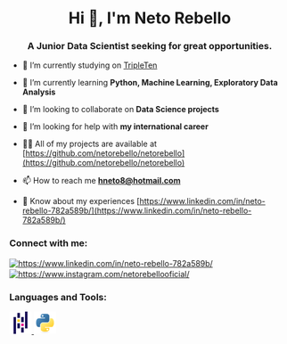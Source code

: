 <h1 align="center">Hi 👋, I'm Neto Rebello</h1>
<h3 align="center">A Junior Data Scientist seeking for great opportunities.</h3>

- 🔭 I’m currently studying on [TripleTen](www.tripleten.com)

- 🌱 I’m currently learning **Python, Machine Learning, Exploratory Data Analysis**

- 👯 I’m looking to collaborate on **Data Science projects**

- 🤝 I’m looking for help with **my international career**

- 👨‍💻 All of my projects are available at [https://github.com/netorebello/netorebello](https://github.com/netorebello/netorebello)

- 📫 How to reach me **hneto8@hotmail.com**

- 📄 Know about my experiences [https://www.linkedin.com/in/neto-rebello-782a589b/](https://www.linkedin.com/in/neto-rebello-782a589b/)

<h3 align="left">Connect with me:</h3>
<p align="left">
<a href="https://linkedin.com/in/https://www.linkedin.com/in/neto-rebello-782a589b/" target="blank"><img align="center" src="https://raw.githubusercontent.com/rahuldkjain/github-profile-readme-generator/master/src/images/icons/Social/linked-in-alt.svg" alt="https://www.linkedin.com/in/neto-rebello-782a589b/" height="30" width="40" /></a>
<a href="https://instagram.com/https://www.instagram.com/netorebellooficial/" target="blank"><img align="center" src="https://raw.githubusercontent.com/rahuldkjain/github-profile-readme-generator/master/src/images/icons/Social/instagram.svg" alt="https://www.instagram.com/netorebellooficial/" height="30" width="40" /></a>
</p>

<h3 align="left">Languages and Tools:</h3>
<p align="left"> <a href="https://pandas.pydata.org/" target="_blank" rel="noreferrer"> <img src="https://raw.githubusercontent.com/devicons/devicon/2ae2a900d2f041da66e950e4d48052658d850630/icons/pandas/pandas-original.svg" alt="pandas" width="40" height="40"/> </a> <a href="https://www.python.org" target="_blank" rel="noreferrer"> <img src="https://raw.githubusercontent.com/devicons/devicon/master/icons/python/python-original.svg" alt="python" width="40" height="40"/> </a> </p>

